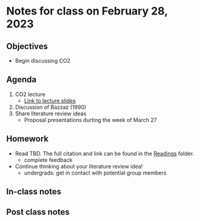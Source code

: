 # Notes for class on February 28, 2023

## Objectives
- Begin discussing CO2

## Agenda
1. CO2 lecture
	- [Link to lecture slides](../lecture_slides/slides_02.28.2023.pdf)
2. Discussion of Bazzaz (1990)
3. Share literature review ideas
	- Proposal presentations durting the week of March 27

## Homework
- Read TBD. The full citation and link can be found in the 
[Readings](../readings) folder.
	- complete feedback
- Continue thinking about your literature review idea!
	- undergrads: get in contact with potential group members

## In-class notes

## Post class notes